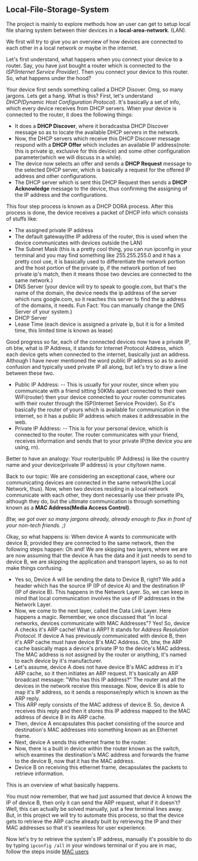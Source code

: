 Local-File-Storage-System
-

The project is mainly to explore methods how an user can get to setup local file sharing system between thier devices in a **local-area-network**. (LAN).

We first will try to give you an overview of how devices are connected to each other in a local network or maybe in the internet.

Let's first understand, what happens when you connect your device to a router. Say, you have just bought a router which is connected to the *ISP(Internet Service Provider)*. Then you connect your device to this router. So, what happens under the hood?


Your device first sends something called a DHCP Disover. Omg, so many jargons. Lets get a hang. What is this? First, let's understand *DHCP(Dynamic Host Configuration Protocol)*. It's basically a set of info, which every device receives from DHCP servers. When your device is connected to the router, it does the following things:
- It does a **DHCP Discover**, where it boradcastsa DHCP Discover message so as to locate the available DHCP servers in the network.
- Now, the DHCP servers which receive this DHCP Discover message respond with a **DHCP Offer** which includes an available IP address(note: this is private ip, exclusive for this device) and some other configuration parameter(which we will discuss in a while).
- The device now selects an offer and sends a **DHCP Request** message to the selected DHCP server, which is basically a request for the offered IP address and other configurations.
- The DHCP server which is sent this DHCP Request then sends a **DHCP Acknowledge** message to the device, thus confirming the assigning of the IP address and the configurations.

This four step process is known as a DHCP DORA process. After this process is done, the device receives a packet of DHCP info which consists of stuffs like:
- The assigned private IP address
- The default gateway(the IP address of the router, this is used when the device communicates with devices outside the LAN)
- The Subnet Mask (this is a pretty cool thing, you can run ipconfig in your terminal and you may find something like 255.255.255.0 and it has a pretty cool use, it is basically used to differentiate the network portion and the host portion of the private ip, if the network portion of two private ip's match, then it means those two devcies are connected to the same network.)
- DNS Server (your device will try to speak to google.com, but that's the name of the domain, the device needs the ip address of the server which runs google.com, so it reaches this server to find the ip address of the domains, it needs. Fun Fact: You can manually change the DNS Server of your system.)
- DHCP Server
- Lease Time (each device is assigned a private ip, but it is for a limited time, this limited time is known as lease)



Good progress so far, each of the connected devices now have a private IP, oh btw, what is IP Address, it stands for Internet Protocol Address, which each device gets when connected to the internet, basically just an address. Although I have never mentioned the word public IP address so as to avoid confusion and typically used private IP all along, but let's try to draw a line between these two. 

- Public IP Address:
  -- This is usually for your router, since when you communicate with a friend sitting 50KMs apart connected to their own WiFi(router) then your device connected to your router communicates with their router through the ISP(Internet Service Provider). So it's basically the router of yours which is available for communication in the internet, so it has a public IP address which makes it addressable in the web.
- Private IP Address:
  -- This is for your personal device, which is connected to the router. The router communicates with your friend, receives information and sends that to your private IP(the device you are using, rn).

Better to have an analogy: Your router(public IP Address) is like the country name and your device(private IP address) is your city/town name.


Back to our topic: We are considering an exceptional case, where our communicating devices are connected in the same network(the Local Network, thus). Now, when two devices residing in a local network communicate with each other, they dont necessarily use their private IPs, although they do, but the ultimate communication is through something known as a **MAC Address(Media Access Control)**. 

*Btw, we got over so many jargons already, already enough to flex in front of your non-tech friends. ;)*

Okay, so what happens is: When device A wants to communicate with device B, provided they are connected to the same network, then the following steps happen:
Oh and! We are skipping two layers, where we are are now assuming that the device A has the data and it just needs to send to device B, we are skipping the application and transport layers, so as to not make things confusing.
- Yes so, Device A will be sending the data to Device B, right? We add a header which has the source IP (IP of device A) and the destination IP (IP of device B). This happens in the Network Layer. So, we can keep in mind that local communication involves the use of IP addresses in the Network Layer.
- Now, we come to the next layer, called the Data Link Layer. Here happens a magic. Remember, we once discussed that "in local networks, devices communicate with MAC Addresses"? Yes! So, device A checks it's ARP cache! What is ARP? It stands for *Address Resolution Protocol*. If device A has previously communicated with device B, then it's ARP cache must have device B's MAC Address. Oh, btw, the ARP cache basically maps a device's private IP to the device's MAC address. The MAC address is not assigned by the router or anything, it's named to each device by it's manufacturer. 
- Let's assume, device A does not have device B's MAC address in it's ARP cache, so it then initiates an ARP request. It's basically an ARP broadcast message: "Who has this IP address?" The router and all the devices in the network receive this message. Now, device B is able to map it's IP address, so it sends a response/reply which is known as the ARP reply.
- This ARP reply consists of the MAC address of device B. So, device A receives this reply and then it stores this IP address mapped to the MAC address of device B in its ARP cache.
- Then, device A encapsulates this packet consisting of the source and destination's MAC addresses into something known as an Ethernet frame.
- Next, device A sends this ethernet frame to the router.
- Now, there is a built in device within the router known as the switch, which examines the destination's MAC address and forwards the frame to the device B, now that it has the MAC address.
- Device B on receiving this ethernet frame, decapsulates the packets to retrieve information.

This is an overview of what basically happens.


You must now remember, that we had just assumed that device A knows the IP of device B, then only it can send the ARP request, what if it doesn't?
Well, this can actually be solved manually, just a few terminal lines away. But, in this project we will try to automate this process, so that the device gets to retrieve the ARP cache already built by retrieving the IP and their MAC addresses so that it's seamless for user experience.

Now let's try to retrieve the system's IP address, manually it's possible to do by typing `ipconfig /all` in your windows terminal or if you are in mac, follow the steps inside [MAC users](references/mac.md)
